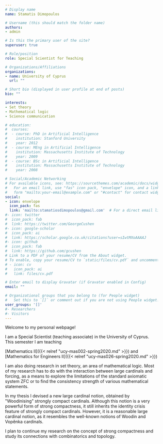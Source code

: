 ```yaml
---
# Display name
name: Stamatis Dimopoulos

# Username (this should match the folder name)
authors:
- admin

# Is this the primary user of the site?
superuser: true

# Role/position
role: Special Scientist for Teaching

# Organizations/Affiliations
organizations:
- name: University of Cyprus
  url: ""

# Short bio (displayed in user profile at end of posts)
bio: ""

interests:
- Set theory
- Mathematical logic
- Science communication

# education:
#  courses:
#  - course: PhD in Artificial Intelligence
#    institution: Stanford University
#    year: 2012
#  - course: MEng in Artificial Intelligence
#    institution: Massachusetts Institute of Technology
#    year: 2009
#  - course: BSc in Artificial Intelligence
#    institution: Massachusetts Institute of Technology
#    year: 2008

# Social/Academic Networking
# For available icons, see: https://sourcethemes.com/academic/docs/widgets/#icons
#   For an email link, use "fas" icon pack, "envelope" icon, and a link in the
#   form "mailto:your-email@example.com" or "#contact" for contact widget.
social:
- icon: envelope
  icon_pack: fas
  link: 'mailto:stamatiosdimopoulos@gmail.com'  # For a direct email link, use "mailto:test@example.org".
#- icon: twitter
#  icon_pack: fab
#  link: https://twitter.com/GeorgeCushen
#- icon: google-scholar
#  icon_pack: ai
#  link: https://scholar.google.co.uk/citations?user=sIwtMXoAAAAJ
#- icon: github
#  icon_pack: fab
#  link: https://github.com/gcushen
# Link to a PDF of your resume/CV from the About widget.
# To enable, copy your resume/CV to `static/files/cv.pdf` and uncomment the lines below.  
# - icon: cv
#   icon_pack: ai
#   link: files/cv.pdf

# Enter email to display Gravatar (if Gravatar enabled in Config)
email: ""

# Organizational groups that you belong to (for People widget)
#   Set this to `[]` or comment out if you are not using People widget.  
user_groups: '[]'
#- Researchers
#- Visitors
---
```


Welcome to my personal webpage!

I am a Special Scientist (teaching associate) in the University of Cyprus. This semester I am teaching

[Mathematics II]({{< relref "ucy-mas002-spring2020.md" >}}) and [Mathematics for Engineers II]({{< relref "ucy-mas026-spring2020.md" >}})

I am also doing research in set theory, an area of mathematical logic. Most of my research has to do with the interaction between large cardinals and forcing, as a means to explore the limitations of the standard axiomatic system ZFC or to find the consistency strength of various mathematical statements.

In my thesis I devised a new large cardinal notion, obtained by "Woodinising" strongly compact cardinals. Although this notion is a very powerful form of strong compactness, it still inherits the identity crisis feature of strongly compact cardinals. However, it is a reasonable large cardinal notion, as it resembles the well-known notions of Woodin and Vop&#283;nka cardinals.

I plan to continue my research on the concept of strong compactness and study its connections with combinatorics and topology.

